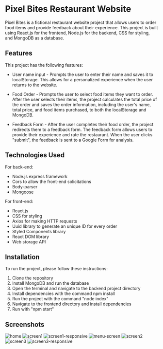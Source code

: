 # Pixel Bites Restaurant Website

Pixel Bites is a fictional restaurant website project that allows users to order food items and provide feedback about their experience. This project is built using React.js for the frontend, Node.js for the backend, CSS for styling, and MongoDB as a database.

## Features

This project has the following features:

- User name input - Prompts the user to enter their name and saves it to localStorage. This allows for a personalized experience when the user returns to the website.

- Food Order - Prompts the user to select food items they want to order. After the user selects their items, the project calculates the total price of the order and saves the order information, including the user's name, total price, and food items purchased, to both the localStorage and MongoDB.

- Feedback Form - After the user completes their food order, the project redirects them to a feedback form. The feedback form allows users to provide their experience and rate the restaurant. When the user clicks "submit", the feedback is sent to a Google Form for analysis.

## Technologies Used

For back-end:

- Node.js express framework
- Cors to allow the front-end solicitations
- Body-parser
- Mongoose

For front-end:

- React.js
- CSS for styling
- Axios for making HTTP requests
- Uuid library to generate an unique ID for every order
- Styled Components library
- React DOM library
- Web storage API

## Installation

To run the project, please follow these instructions:

1. Clone the repository
2. Install MongoDB and run the database
3. Open the terminal and navigate to the backend project directory
4. Install dependencies with the command npm install
5. Run the project with the command "node index"
6. Navigate to the frontend directory and install dependencies
7. Run with "npm start"

## Screenshots
![home](https://github.com/gabricarte/pixel-bites-restaurant/assets/104357417/0af83bca-8893-4d01-9109-e78828402464)
![screen1](https://github.com/gabricarte/pixel-bites-restaurant/assets/104357417/984b17d2-415f-464f-91a9-2ae716b89bb9)
![screen1-responsive](https://github.com/gabricarte/pixel-bites-restaurant/assets/104357417/9d8cc474-ae5b-47b7-a6c2-bc89b6663442)
![menu-screen](https://github.com/gabricarte/pixel-bites-restaurant/assets/104357417/2c97cc92-ae8f-4b86-b782-e1487087fdac)
![screen2](https://github.com/gabricarte/pixel-bites-restaurant/assets/104357417/68721d98-f00e-4139-88bf-1e815c7c88c2)
![screen3](https://github.com/gabricarte/pixel-bites-restaurant/assets/104357417/3dd71536-ba83-4b30-9dc2-59a2046480a5)
![screen3-responsive](https://github.com/gabricarte/pixel-bites-restaurant/assets/104357417/07a4de8c-2dc0-458b-bf0a-5842a6aa1c8a)


